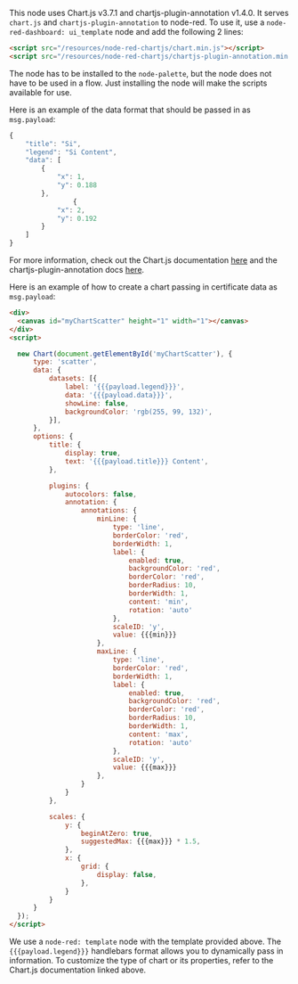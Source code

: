 This node uses Chart.js v3.7.1 and chartjs-plugin-annotation v1.4.0. It serves `chart.js` and `chartjs-plugin-annotation` to node-red. To use it, use a `node-red-dashboard: ui_template` node and add the following 2 lines:

```html
<script src="/resources/node-red-chartjs/chart.min.js"></script>
<script src="/resources/node-red-chartjs/chartjs-plugin-annotation.min.js"></script>
```

The node has to be installed to the `node-palette`, but the node does not have to be used in a flow. Just installing the node will make the scripts available for use.

Here is an example of the data format that should be passed in as `msg.payload`:

```javascript
{
    "title": "Si",
    "legend": "Si Content",
    "data": [
        {
            "x": 1,
            "y": 0.188
        },
                {
            "x": 2,
            "y": 0.192
        }
    ]
}
```

For more information, check out the Chart.js documentation [here](https://www.chartjs.org/docs/latest/) and the chartjs-plugin-annotation docs [here](https://www.chartjs.org/chartjs-plugin-annotation/latest/).

Here is an example of how to create a chart passing in certificate data as `msg.payload`:

```html
<div>
  <canvas id="myChartScatter" height="1" width="1"></canvas>
</div>
<script>

  new Chart(document.getElementById('myChartScatter'), {
      type: 'scatter',
      data: {
          datasets: [{
              label: '{{{payload.legend}}}',
              data: '{{{payload.data}}}',
              showLine: false,
              backgroundColor: 'rgb(255, 99, 132)',
          }],
      },
      options: {
          title: {
              display: true,
              text: '{{{payload.title}}} Content',
          },

          plugins: {
              autocolors: false,
              annotation: {
                  annotations: {
                      minLine: {
                          type: 'line',
                          borderColor: 'red',
                          borderWidth: 1,
                          label: {
                              enabled: true,
                              backgroundColor: 'red',
                              borderColor: 'red',
                              borderRadius: 10,
                              borderWidth: 1,
                              content: 'min',
                              rotation: 'auto'
                          },
                          scaleID: 'y',
                          value: {{{min}}}
                      },
                      maxLine: {
                          type: 'line',
                          borderColor: 'red',
                          borderWidth: 1,
                          label: {
                              enabled: true,
                              backgroundColor: 'red',
                              borderColor: 'red',
                              borderRadius: 10,
                              borderWidth: 1,
                              content: 'max',
                              rotation: 'auto'
                          },
                          scaleID: 'y',
                          value: {{{max}}}
                      },
                  }
              }
          },

          scales: {
              y: {
                  beginAtZero: true,
                  suggestedMax: {{{max}}} * 1.5,
              },
              x: {
                  grid: {
                      display: false,
                  },
              }
          }
      }
  });
</script>
```

We use a `node-red: template` node with the template provided above. The `{{{payload.legend}}}` handlebars format allows you to dynamically pass in information. To customize the type of chart or its properties, refer to the Chart.js documentation linked above.
